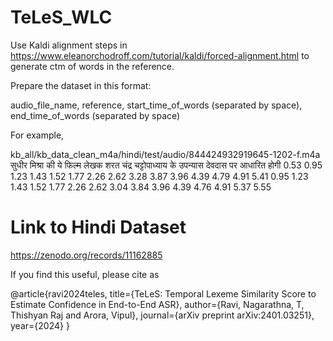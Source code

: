 # TeLeS_WLC

Use Kaldi alignment steps in https://www.eleanorchodroff.com/tutorial/kaldi/forced-alignment.html to generate ctm of words in the reference.

Prepare the dataset in this format:

audio_file_name, reference, start_time_of_words (separated by space), end_time_of_words (separated by space)

For example,

kb_all/kb_data_clean_m4a/hindi/test/audio/844424932919645-1202-f.m4a	सुधीर मिश्रा की ये फिल्म लेखक शरत चंद्र चट्टोपाध्याय के उपन्यास देवदास पर आधारित होगी	0.53 0.95 1.23 1.43 1.52 1.77 2.26 2.62 3.28 3.87 3.96 4.39 4.79 4.91 5.41	0.95 1.23 1.43 1.52 1.77 2.26 2.62 3.04 3.84 3.96 4.39 4.76 4.91 5.37 5.55

# Link to Hindi Dataset
https://zenodo.org/records/11162885

If you find this useful, please cite as 

@article{ravi2024teles,
  title={TeLeS: Temporal Lexeme Similarity Score to Estimate Confidence in End-to-End ASR},
  author={Ravi, Nagarathna, T, Thishyan Raj and Arora, Vipul},
  journal={arXiv preprint arXiv:2401.03251},
  year={2024}
}
